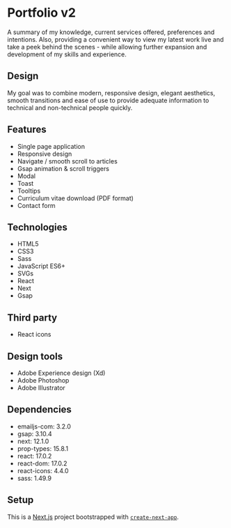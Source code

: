 # Portfolio v2

A summary of my knowledge, current services offered, preferences and intentions. Also, providing a convenient way to view my latest work live and take a peek behind the scenes - while allowing further expansion and development of my skills and experience.

## Design

My goal was to combine modern, responsive design, elegant aesthetics, smooth transitions and ease of use to provide adequate information to technical and non-technical people quickly.

## Features

- Single page application
- Responsive design
- Navigate / smooth scroll to articles
- Gsap animation & scroll triggers
- Modal
- Toast
- Tooltips
- Curriculum vitae download (PDF format)
- Contact form

## Technologies

- HTML5
- CSS3
- Sass
- JavaScript ES6+
- SVGs
- React
- Next
- Gsap

## Third party

- React icons

## Design tools

- Adobe Experience design (Xd)
- Adobe Photoshop
- Adobe Illustrator

## Dependencies

- emailjs-com: 3.2.0
- gsap: 3.10.4
- next: 12.1.0
- prop-types: 15.8.1
- react: 17.0.2
- react-dom: 17.0.2
- react-icons: 4.4.0
- sass: 1.49.9

## Setup

This is a [Next.js](https://nextjs.org/) project bootstrapped with [`create-next-app`](https://github.com/vercel/next.js/tree/canary/packages/create-next-app).
